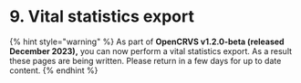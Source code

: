 # 9. Vital statistics export

{% hint style="warning" %}
As part of **OpenCRVS v1.2.0-beta (released December 2023),** you can now perform a vital statistics export.  As a result these pages are being written.  Please return in a few days for up to date content. &#x20;
{% endhint %}
